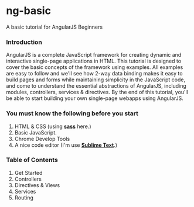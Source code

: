 # ng-basic
A basic tutorial for AngularJS Beginners

### Introduction
AngularJS is a complete JavaScript framework for creating dynamic and interactive single-page applications in HTML. This tutorial is designed to cover the basic concepts of the framework using examples. All examples are easy to follow and we'll see how 2-way data binding makes it easy to build pages and forms while maintaining simplicity in the JavaScript code, and come to understand the essential abstractions of AngularJS, including modules, controllers, services & directives. By the end of this tutorial, you'll be able to start building your own single-page webapps using AngularJS.

### You must know the following before you start
1. HTML & CSS (using [**sass**](http://sass-lang.com/) here.)
2. Basic JavaScript.
3. Chrome Develop Tools
4. A nice code editor (I'm use [**Sublime Text**](http://www.sublimetext.com).)

### Table of Contents
1. Get Started
2. Controllers
3. Directives & Views
4. Services
5. Routing
